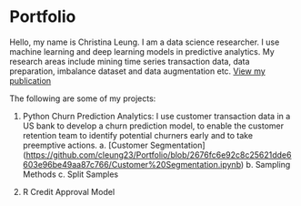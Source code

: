# Portfolio
Hello, my name is Christina Leung.  I am a data science researcher.  I use machine learning and deep learning models in predictive analytics.  My research areas include mining time series transaction data, data preparation, imbalance dataset and data augmentation etc.
[View my publication](https://aisel.aisnet.org/amcis2020/data_science_analytics_for_decision_support/data_science_analytics_for_decision_support/28/)

The following are some of my projects:
1. Python
   Churn Prediction Analytics: I use customer transaction data in a US bank to develop a churn prediction model, to enable the customer             retention team to identify potential churners early and to take preemptive actions.
   a. [Customer Segmentation] (https://github.com/cleung23/Portfolio/blob/2676fc6e92c8c25621dde6603e96be49aa87c766/Customer%20Segmentation.ipynb)
   b. Sampling Methods
   c. Split Samples

   

2. R
   Credit Approval Model
